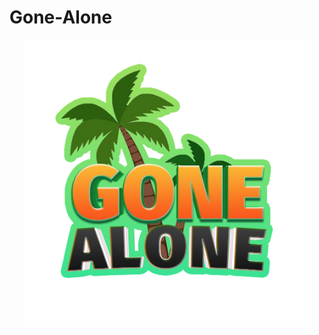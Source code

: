 # Gone-Alone
<p align="center">
  <img width="460" height="460" src="https://github.com/AkshaySharmaDEV/Gone-Alone/blob/main/Assets/2D%20Assets/Logo/Logo1.png">
</p> 
